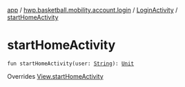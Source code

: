 [app](../../index.md) / [hwp.basketball.mobility.account.login](../index.md) / [LoginActivity](index.md) / [startHomeActivity](.)

# startHomeActivity

`fun startHomeActivity(user: `[`String`](https://kotlinlang.org/api/latest/jvm/stdlib/kotlin/-string/index.html)`): `[`Unit`](https://kotlinlang.org/api/latest/jvm/stdlib/kotlin/-unit/index.html)

Overrides [View.startHomeActivity](../-login-contract/-view/start-home-activity.md)

